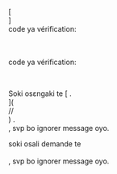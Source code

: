 [<br host>]<br action>code ya vérification:<br code>

<br url><br action>code ya vérification:

<br code>

Soki osɛngaki te [ .<br host>](<br protocol>//<br host>) .<br action>, svp bo ignorer message oyo.

soki osali demande te<br url><br action>, svp bo ignorer message oyo.
